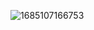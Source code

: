 ![1685107166753](https://github.com/MUHIB-143/CONTROL-ROOM/assets/122245772/a46bf1a8-ce25-4258-890d-6ca9e85aac4d)